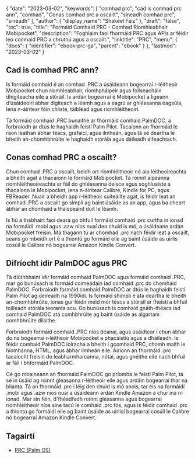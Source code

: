 {
  "date": "2023-03-02",
  "keywords": [
"comhad prc",
"cad is comhad prc ann",
"comhad",
"Conas comhad prc a oscailt",
"síneadh comhad prc",
"síneadh"
],
  "author": {
    "display_name": "Shakeel Faiz"
},
  "draft": "false",
  "toc": true,
  "title": "Formáid Comhaid PRC - Comhad Ríomhleabhair Mobipocket",
  "description": "Foghlaim faoi fhormáid PRC agus APIs ar féidir leo comhaid PRC a chruthú agus a oscailt.",
  "linktitle": "PRC",
  "menu": {
    "docs": {
      "identifier": "ebook-prc-ga",
      "parent": "ebook"
}
},
  "lastmod": "2023-03-02"
}

## Cad is comhad PRC ann?

Is formáid comhaid é an comhad .PRC a úsáideann bogearraí r-léitheoir Mobipocket chun ríomhleabhair, ríomhpháipéir agus foilseacháin dhigiteacha eile a stóráil. Is ardán bogearraí é Mobipocket a ligeann d’úsáideoirí ábhar digiteach a léamh agus a eagrú ar ghléasanna éagsúla, lena n-áirítear fóin chliste, táibléad agus ríomhléitheoirí.

Tá formáid comhaid .PRC bunaithe ar fhormáid comhaid PalmDOC, a forbraíodh ar dtús le haghaidh feistí Palm Pilot. Tacaíonn an fhormáid le raon leathan ábhar téacs, grafaicí, agus ilmheán, agus tá sé deartha le bheith an-chomhbhrúite le haghaidh stórála agus dáileadh éifeachtach.

## Conas comhad PRC a oscailt?

Chun comhad .PRC a oscailt, beidh ort ríomhléitheoir nó aip léitheoireachta a bheith agat a thacaíonn le formáid Mobipocket. Tá roinnt aipeanna ríomhléitheoireachta ar fáil do ghléasanna deisce agus soghluaiste a thacaíonn le Mobipocket, lena n-áirítear Calibre, Kindle for PC, agus FBReader. Nuair a bheidh app r-léitheoir suiteáilte agat, is féidir leat an comhad .PRC a oscailt go simplí ag baint úsáide as an app, agus ba cheart ábhar an chomhaid a thaispeáint duit le léamh.

Is fiú a thabhairt faoi deara go bhfuil formáid comhaid .prc curtha in ionad na formáidí .mobi agus .azw níos nuaí den chuid is mó, a úsáideann ardán Mobipocket freisin. Má thagann tú ar chomhad .prc nach féidir leat a oscailt, seans go mbeidh ort é a thiontú go formáid eile ag baint úsáide as uirlis cosúil le Calibre nó bogearraí Amazon Kindle Convert.

## Difríocht idir PalmDOC agus PRC

Tá dlúthbhaint idir formáid comhaid PalmDOC agus formáid comhaid .PRC, mar go bunúsach is formáid coimeádáin iad comhaid .prc do chomhaid PalmDOC. Forbraíodh formáid comhaid PalmDOC ar dtús le haghaidh feistí Palm Pilot ag deireadh na 1990idí. Is formáid shimplí é atá deartha le bheith an-chomhbhrúite, ionas gur féidir méid mór téacs a stóráil ar fheistí a bhfuil toilleadh stórála teoranta acu. Go bunúsach is comhaid gnáth-théacs iad comhaid PalmDOC atá comhbhrúite ag baint úsáide as algartam comhbhrúite dílsithe.

Forbraíodh formáid comhaid .PRC níos déanaí, agus úsáidtear í chun ábhar do na bogearraí r-léitheoir Mobipocket a phacáistiú agus a dháileadh. Is féidir comhaid PalmDOC iolracha a bheith i gcomhaid PRC, chomh maith le híomhánna, HTML, agus ábhar ilmheán eile. Áiríonn an fhormáid .prc tacaíocht freisin do leabharmharcanna, nótaí, agus gnéithe eile nach bhfuil ar fáil i bhformáid PalmDOC.

Cé go mbaineann an fhormáid PalmDOC go príomha le feistí Palm Pilot, tá sé in úsáid ag roinnt gléasanna r-léitheoir eile agus ardáin bogearraí thar na blianta. Tá an fhormáid .prc i léig den chuid is mó anois, tar éis na formáidí .mobi agus .azw níos nuaí a úsáideann ardán Kindle Amazon a chur ina n-ionad. Mar sin féin, d'fhéadfadh roinnt gléasanna agus bogearraí ríomhléitheoir níos sine tacú le comhaid .prc fós, agus is féidir comhaid .prc a thiontú go formáidí eile ag baint úsáide as uirlisí bogearraí cosúil le Calibre nó bogearraí Amazon Kindle Convert.

## Tagairtí
* [PRC (Palm OS)](https://en.wikipedia.org/wiki/PRC_(Palm_OS))




